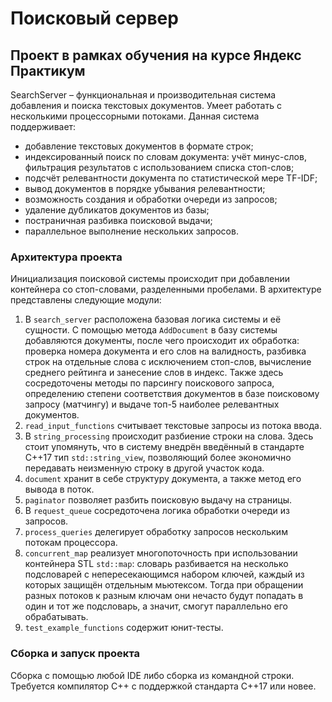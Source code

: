 # Поисковый сервер

## Проект в рамках обучения на курсе Яндекс Практикум

SearchServer – функциональная и производительная система добавления и поиска текстовых документов. Умеет работать с несколькими процессорными потоками. Данная система поддерживает:
* добавление текстовых документов в формате строк;
* индексированный поиск по словам документа: учёт минус-слов, фильтрация результатов с использованием списка стоп-слов;
* подсчёт релевантности документа по статистической мере TF-IDF;
* вывод документов в порядке убывания релевантности;
* возможность создания и обработки очереди из запросов;
* удаление дубликатов документов из базы;
* постраничная разбивка поисковой выдачи;
* параллельное выполнение нескольких запросов.

### Архитектура проекта

Инициализация поисковой системы происходит при добавлении контейнера со стоп-словами, разделенными пробелами. В архитектуре представлены следующие модули:

1. В `search_server` расположена базовая логика системы и её сущности. С помощью метода `AddDocument` в базу системы добавляются документы, после чего происходит их обработка: проверка номера документа и его слов на валидность, разбивка строк на отдельные слова с исключением стоп-слов, вычисление среднего рейтинга и занесение слов в индекс. Также здесь сосредоточены методы по парсингу поискового запроса, определению степени соответствия документов в базе поисковому запросу (матчингу) и выдаче топ-5 наиболее релевантных документов.
2. `read_input_functions` считывает текстовые запросы из потока ввода.
3. В `string_processing` происходит разбиение строки на слова. Здесь стоит упомянуть, что в систему внедрён введённый в стандарте C++17 тип `std::string_view`, позволяющий более экономично передавать неизменную строку в другой участок кода.
4. `document` хранит в себе структуру документа, а также метод его вывода в поток.
5. `paginator` позволяет разбить поисковую выдачу на страницы.
6. В `request_queue` сосредоточена логика обработки очереди из запросов.
7. `process_queries` делегирует обработку запросов нескольким потокам процессора.
8. `concurrent_map` реализует многопоточность при использовании контейнера STL `std::map`: словарь разбивается на несколько подсловарей с непересекающимся набором ключей, каждый из которых защищён отдельным мьютексом. Тогда при обращении разных потоков к разным ключам они нечасто будут попадать в один и тот же подсловарь, а значит, смогут параллельно его обрабатывать.
9. `test_example_functions` содержит юнит-тесты.

### Сборка и запуск проекта

Сборка с помощью любой IDE либо сборка из командной строки. Требуется компилятор С++ с поддержкой стандарта C++17 или новее.